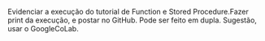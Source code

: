 Evidenciar a execução do tutorial de Function e Stored Procedure.Fazer print da execução, e postar no GitHub.
Pode ser feito em dupla.
Sugestão, usar o GoogleCoLab.
